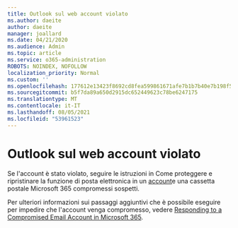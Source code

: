 ```yaml
---
title: Outlook sul web account violato
ms.author: daeite
author: daeite
manager: joallard
ms.date: 04/21/2020
ms.audience: Admin
ms.topic: article
ms.service: o365-administration
ROBOTS: NOINDEX, NOFOLLOW
localization_priority: Normal
ms.custom: ''
ms.openlocfilehash: 177612e13423f8692cd8fea599861671afe7b1b7b40e7b198f5bef536d51c75c
ms.sourcegitcommit: b5f7da89a650d2915dc652449623c78be6247175
ms.translationtype: MT
ms.contentlocale: it-IT
ms.lasthandoff: 08/05/2021
ms.locfileid: "53961523"
---
```

# <a name="outlook-on-the-web-account-hacked"></a>Outlook sul web account violato

Se l'account è stato violato, seguire le istruzioni in Come proteggere e ripristinare la funzione di posta elettronica in un [account](https://docs.microsoft.com/microsoft-365/security/office-365-security/responding-to-a-compromised-email-account)e una cassetta postale Microsoft 365 compromessi sospetti.

Per ulteriori informazioni sui passaggi aggiuntivi che è possibile eseguire per impedire che l'account venga compromesso, vedere [Responding to a Compromised Email Account in Microsoft 365](https://docs.microsoft.com/microsoft-365/security/office-365-security/responding-to-a-compromised-email-account).